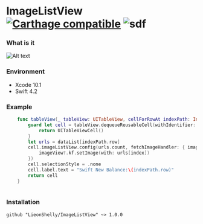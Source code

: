 # ImageListView [![Carthage compatible](https://img.shields.io/badge/Carthage-compatible-4BC51D.svg?style=flat)](https://github.com/Carthage/Carthage)  ![sdf](https://img.shields.io/badge/license-MIT-lightgrey.svg)

### What is it

![Alt text](Files/screen_shot.gif)

### Environment

- Xcode 10.1
- Swift 4.2

### Example
```Swift
	func tableView(_ tableView: UITableView, cellForRowAt indexPath: IndexPath) -> UITableViewCell {
        guard let cell = tableView.dequeueReusableCell(withIdentifier: "ImageListTableViewCell", for: indexPath)  as? ImageListTableViewCell else {
            return UITableViewCell()
        }
        let urls = dataList[indexPath.row]
        cell.imageListView.config(urls.count, fetchImageHandler: { imageView, index in
            imageView?.kf.setImage(with: urls[index])
        })
        cell.selectionStyle = .none
        cell.label.text = "Swift New Balance:\(indexPath.row)"
        return cell
    }
    
```
### Installation

```
github "LieonShelly/ImageListView" ~> 1.0.0

```
